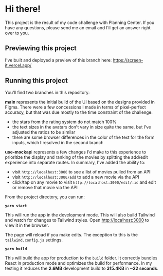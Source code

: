 # Hi there!

This project is the result of my code challenge with Planning Center. If you have any questions, please send me an email and I'll get an answer right over to you.

## Previewing this project

I've built and deployed a preview of this branch here: https://screen-it.vercel.app/

## Running this project

You'll find two branches in this repository:

**main** represents the initial build of the UI based on the designs provided in Figma. There were a few concessions I made in terms of pixel-perfect accuracy, but that was due mostly to the time constraint of the challenge.

- the stars from the rating system do not match 100%
- the text sizes in the avatars don't vary in size quite the same, but I've adjusted the ratios to be similar
- there are some browser differences in the color of the text for the form inputs, which I resolved in the second branch

**use-mockapi** represents a few changes I'd make to this experience to prioritize the display and ranking of the movies by splitting the add/edit experience into separate routes. In summary, I've added the ability to:

- visit `http://localhost:3000` to see a list of movies pulled from an API
- visit `http://localhost:3000/add` to add a new movie via the API
- click/tap on any movie to visit `http://localhost:3000/edit/:id` and edit or remove that movie via the API

From the project directory, you can run:

**`yarn start`**

This will run the app in the development mode. This will also build Tailwind and watch for changes to Tailwind styles. Open [http://localhost:3000](http://localhost:3000) to view it in the browser.

The page will reload if you make edits. The exception to this is the `tailwind.config.js` settings.

**`yarn build`**

This will build the app for production to the `build` folder. It correctly bundles React in production mode and optimizes the build for performance. In my testing it reduces the **2.6MB** development build to **315.4KB** in **~22 seconds**.
